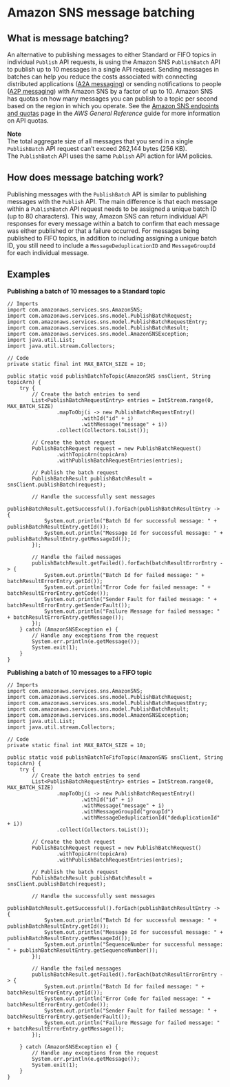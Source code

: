 # Amazon SNS message batching<a name="sns-batch-api-actions"></a>

## What is message batching?<a name="what-is-message-batching"></a>

An alternative to publishing messages to either Standard or FIFO topics in individual `Publish` API requests, is using the Amazon SNS `PublishBatch` API to publish up to 10 messages in a single API request\. Sending messages in batches can help you reduce the costs associated with connecting distributed applications \([A2A messaging](sns-system-to-system-messaging.md)\) or sending notifications to people \([A2P messaging](sns-user-notifications.md)\) with Amazon SNS by a factor of up to 10\. Amazon SNS has quotas on how many messages you can publish to a topic per second based on the region in which you operate\. See the [Amazon SNS endpoints and quotas](https://docs.aws.amazon.com/general/latest/gr/sns.html) page in the *AWS General Reference* guide for more information on API quotas\.

**Note**  
The total aggregate size of all messages that you send in a single `PublishBatch` API request can’t exceed 262,144 bytes \(256 KB\)\.  
The `PublishBatch` API uses the same `Publish` API action for IAM policies\.

## How does message batching work?<a name="message-batching-how-it-works"></a>

Publishing messages with the `PublishBatch` API is similar to publishing messages with the `Publish` API\. The main difference is that each message within a `PublishBatch` API request needs to be assigned a unique batch ID \(up to 80 characters\)\. This way, Amazon SNS can return individual API responses for every message within a batch to confirm that each message was either published or that a failure occurred\. For messages being published to FIFO topics, in addition to including assigning a unique batch ID, you still need to include a `MessageDeduplicationID` and `MessageGroupId` for each individual message\.

## Examples<a name="message-batching-examples"></a>

**Publishing a batch of 10 messages to a Standard topic**

```
// Imports
import com.amazonaws.services.sns.AmazonSNS;
import com.amazonaws.services.sns.model.PublishBatchRequest;
import com.amazonaws.services.sns.model.PublishBatchRequestEntry;
import com.amazonaws.services.sns.model.PublishBatchResult;
import com.amazonaws.services.sns.model.AmazonSNSException;
import java.util.List;
import java.util.stream.Collectors;

// Code
private static final int MAX_BATCH_SIZE = 10;

public static void publishBatchToTopic(AmazonSNS snsClient, String topicArn) {
    try {
        // Create the batch entries to send
        List<PublishBatchRequestEntry> entries = IntStream.range(0, MAX_BATCH_SIZE)
                .mapToObj(i -> new PublishBatchRequestEntry()
                        .withId("id" + i)
                        .withMessage("message" + i))
                .collect(Collectors.toList());

        // Create the batch request
        PublishBatchRequest request = new PublishBatchRequest()
                .withTopicArn(topicArn)
                .withPublishBatchRequestEntries(entries);

        // Publish the batch request
        PublishBatchResult publishBatchResult = snsClient.publishBatch(request);

        // Handle the successfully sent messages
        publishBatchResult.getSuccessful().forEach(publishBatchResultEntry -> {
            System.out.println("Batch Id for successful message: " + publishBatchResultEntry.getId());
            System.out.println("Message Id for successful message: " + publishBatchResultEntry.getMessageId());
        });

        // Handle the failed messages
        publishBatchResult.getFailed().forEach(batchResultErrorEntry -> {
            System.out.println("Batch Id for failed message: " + batchResultErrorEntry.getId());
            System.out.println("Error Code for failed message: " + batchResultErrorEntry.getCode());
            System.out.println("Sender Fault for failed message: " + batchResultErrorEntry.getSenderFault());
            System.out.println("Failure Message for failed message: " + batchResultErrorEntry.getMessage());
        });
    } catch (AmazonSNSException e) {
        // Handle any exceptions from the request
        System.err.println(e.getMessage());
        System.exit(1);
    }
}
```

**Publishing a batch of 10 messages to a FIFO topic**

```
// Imports
import com.amazonaws.services.sns.AmazonSNS;
import com.amazonaws.services.sns.model.PublishBatchRequest;
import com.amazonaws.services.sns.model.PublishBatchRequestEntry;
import com.amazonaws.services.sns.model.PublishBatchResult;
import com.amazonaws.services.sns.model.AmazonSNSException;
import java.util.List;
import java.util.stream.Collectors;

// Code
private static final int MAX_BATCH_SIZE = 10;

public static void publishBatchToFifoTopic(AmazonSNS snsClient, String topicArn) {
    try {
        // Create the batch entries to send
        List<PublishBatchRequestEntry> entries = IntStream.range(0, MAX_BATCH_SIZE)
                .mapToObj(i -> new PublishBatchRequestEntry()
                        .withId("id" + i)
                        .withMessage("message" + i)
                        .withMessageGroupId("groupId")
                        .withMessageDeduplicationId("deduplicationId" + i))
                .collect(Collectors.toList());

        // Create the batch request
        PublishBatchRequest request = new PublishBatchRequest()
                .withTopicArn(topicArn)
                .withPublishBatchRequestEntries(entries);

        // Publish the batch request
        PublishBatchResult publishBatchResult = snsClient.publishBatch(request);

        // Handle the successfully sent messages
        publishBatchResult.getSuccessful().forEach(publishBatchResultEntry -> {
            System.out.println("Batch Id for successful message: " + publishBatchResultEntry.getId());
            System.out.println("Message Id for successful message: " + publishBatchResultEntry.getMessageId());
            System.out.println("SequenceNumber for successful message: " + publishBatchResultEntry.getSequenceNumber());
        });

        // Handle the failed messages
        publishBatchResult.getFailed().forEach(batchResultErrorEntry -> {
            System.out.println("Batch Id for failed message: " + batchResultErrorEntry.getId());
            System.out.println("Error Code for failed message: " + batchResultErrorEntry.getCode());
            System.out.println("Sender Fault for failed message: " + batchResultErrorEntry.getSenderFault());
            System.out.println("Failure Message for failed message: " + batchResultErrorEntry.getMessage());
        });

    } catch (AmazonSNSException e) {
        // Handle any exceptions from the request
        System.err.println(e.getMessage());
        System.exit(1);
    }
}
```